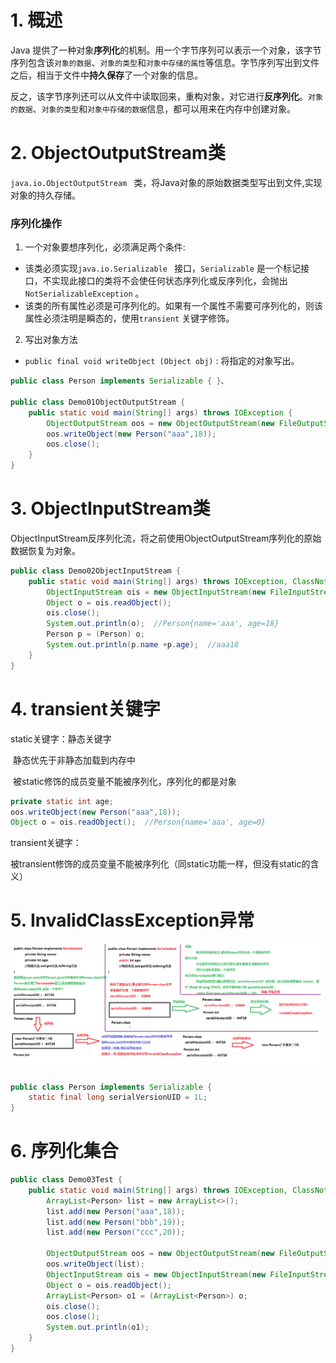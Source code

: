 # 1. 概述

Java 提供了一种对象**序列化**的机制。用一个字节序列可以表示一个对象，该字节序列包含该`对象的数据`、`对象的类型`和`对象中存储的属性`等信息。字节序列写出到文件之后，相当于文件中**持久保存**了一个对象的信息。 

反之，该字节序列还可以从文件中读取回来，重构对象，对它进行**反序列化**。`对象的数据`、`对象的类型`和`对象中存储的数据`信息，都可以用来在内存中创建对象。

# 2. ObjectOutputStream类

`java.io.ObjectOutputStream ` 类，将Java对象的原始数据类型写出到文件,实现对象的持久存储。

### 序列化操作

1. 一个对象要想序列化，必须满足两个条件:

* 该类必须实现`java.io.Serializable ` 接口，`Serializable` 是一个标记接口，不实现此接口的类将不会使任何状态序列化或反序列化，会抛出`NotSerializableException` 。
* 该类的所有属性必须是可序列化的。如果有一个属性不需要可序列化的，则该属性必须注明是瞬态的，使用`transient` 关键字修饰。

2. 写出对象方法

* `public final void writeObject (Object obj)` : 将指定的对象写出。

```Java
public class Person implements Serializable { }、

public class Demo01ObjectOutputStream {
    public static void main(String[] args) throws IOException {
        ObjectOutputStream oos = new ObjectOutputStream(new FileOutputStream("advancedStudy\\person.txt"));
        oos.writeObject(new Person("aaa",18));
        oos.close();
    }
}
```

# 3. ObjectInputStream类

ObjectInputStream反序列化流，将之前使用ObjectOutputStream序列化的原始数据恢复为对象。

```Java
public class Demo02ObjectInputStream {
    public static void main(String[] args) throws IOException, ClassNotFoundException {
        ObjectInputStream ois = new ObjectInputStream(new FileInputStream("advancedStudy\\person.txt"));
        Object o = ois.readObject();
        ois.close();
        System.out.println(o);  //Person{name='aaa', age=18}
        Person p = (Person) o;
        System.out.println(p.name +p.age);  //aaa18
    }
}
```

# 4. transient关键字

static关键字：静态关键字

​	静态优先于非静态加载到内存中

​	被static修饰的成员变量不能被序列化，序列化的都是对象

```java 
private static int age;
oos.writeObject(new Person("aaa",18));
Object o = ois.readObject();  //Person{name='aaa', age=0}
```

transient关键字：

​	被transient修饰的成员变量不能被序列化（同static功能一样，但没有static的含义）

# 5. InvalidClassException异常

![04_序列号冲突异常的原理和解决方案](img/04_序列号冲突异常的原理和解决方案.bmp)

```Java
public class Person implements Serializable {
    static final long serialVersionUID = 1L;
}
```

# 6. 序列化集合

```Java
public class Demo03Test {
    public static void main(String[] args) throws IOException, ClassNotFoundException {
        ArrayList<Person> list = new ArrayList<>();
        list.add(new Person("aaa",18));
        list.add(new Person("bbb",19));
        list.add(new Person("ccc",20));

        ObjectOutputStream oos = new ObjectOutputStream(new FileOutputStream("advancedStudy\\personArray.txt"));
        oos.writeObject(list);
        ObjectInputStream ois = new ObjectInputStream(new FileInputStream("advancedStudy\\personArray.txt"));
        Object o = ois.readObject();
        ArrayList<Person> o1 = (ArrayList<Person>) o;
        ois.close();
        oos.close();
        System.out.println(o1);
    }
}
```

